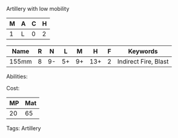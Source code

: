 Artillery with low mobility

| M   | A   | C   | H   |
| --- | --- | --- | --- |
| 1   | L   | 0   | 2   |

| Name  | R   | N   | L   | M   | H   | F   | Keywords             |
| ----- | --- | --- | --- | --- | --- | --- | -------------------- |
| 155mm | 8   | 9-  | 5+  | 9+  | 13+ | 2   | Indirect Fire, Blast |

Abilities:



Cost:

| MP  | Mat |
| --- | --- |
| 20  | 65  |


Tags:
Artillery